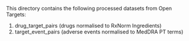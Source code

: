 This directory contains the following processed datasets from Open Targets:
1. drug_target_pairs (drugs normalised to RxNorm Ingredients)
2. target_event_pairs (adverse events normalised to MedDRA PT terms)
